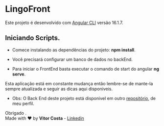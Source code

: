 # LingoFront

Este projeto é desenvolvido com [Angular CLI](https://github.com/angular/angular-cli) versão 16.1.7.

## Iniciando Scripts.

* Comece instalando as dependências do projeto: **npm install**.

* Você precisará configurar um banco de dados no backEnd.

* Para iniciar o FrontEnd basta executar o comando de start do angular **ng serve**.

Esta aplicação está em constante mudança então lembre-se de mante-la sempre atualizada e seguir as dicas aqui disponiveis.

* Obs: O Back End deste projeto está disponivel em outro [repositório](https://github.com/VitorCostaTI/LingoBack), de meu perfil.

Obrigado .\
Made with :heart: by **Vitor Costa** - [Linkedin](https://www.linkedin.com/in/vitor-costa-10566b22a/)

